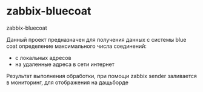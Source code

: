 # zabbix-bluecoat
zabbix-bluecoat

Данный проект предназначен для получения данных с системы blue coat определение максимального числа соединений:
- с локальных адресов
- на удаленные адреса в сети интернет

Результат выполнения обработки, при помощи zabbix sender заливается в мониторинг, для отображения на дащьборде
